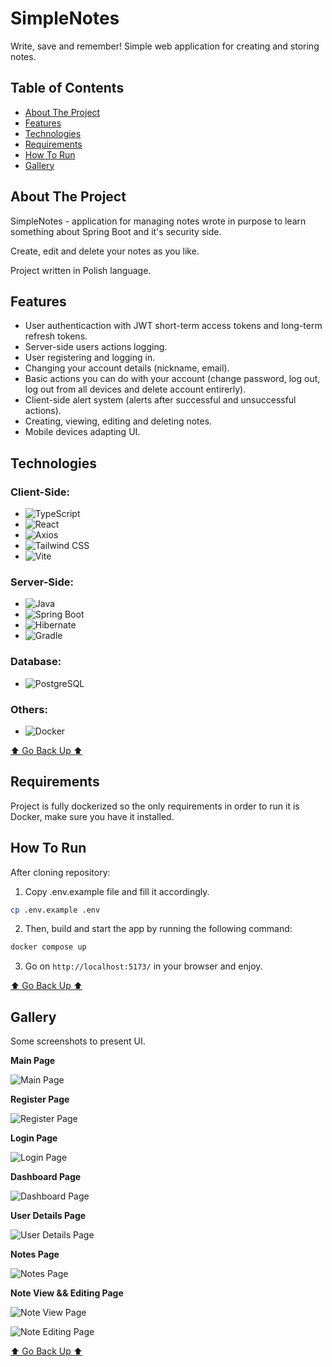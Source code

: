 # SimpleNotes

Write, save and remember! 
Simple web application for creating and storing notes.

## Table of Contents

- [About The Project](#about-the-project)
- [Features](#features)
- [Technologies](#technologies)
- [Requirements](#requirements)
- [How To Run](#how-to-run)
- [Gallery](#gallery)

## About The Project

SimpleNotes - application for managing notes wrote in purpose to learn something about Spring Boot and it's security side. 

Create, edit and delete your notes as you like.

Project written in Polish language.

## Features

- User authenticaction with JWT short-term access tokens and long-term refresh tokens.
- Server-side users actions logging.
- User registering and logging in.
- Changing your account details (nickname, email).
- Basic actions you can do with your account (change password, log out, log out from all devices and delete account entirerly).
- Client-side alert system (alerts after successful and unsuccessful actions).
- Creating, viewing, editing and deleting notes.
- Mobile devices adapting UI.

## Technologies

### Client-Side:
- ![TypeScript](https://img.shields.io/badge/TYPESCRIPT-3178C6?style=for-the-badge&logo=typescript&logoColor=white)
- ![React](https://img.shields.io/badge/REACT-20232A?style=for-the-badge&logo=react&logoColor=61DAFB)
- ![Axios](https://img.shields.io/badge/AXIOS-5A29E4?style=for-the-badge&logo=axios&logoColor=white)
- ![Tailwind CSS](https://img.shields.io/badge/TAILWIND_CSS-06B6D4?style=for-the-badge&logo=tailwindcss&logoColor=white)
- ![Vite](https://img.shields.io/badge/VITE-646CFF?style=for-the-badge&logo=vite&logoColor=white)

### Server-Side:
- ![Java](https://img.shields.io/badge/JAVA-ED8B00?style=for-the-badge&logo=openjdk&logoColor=white)
- ![Spring Boot](https://img.shields.io/badge/SPRING_BOOT-6DB33F?style=for-the-badge&logo=springboot&logoColor=white)
- ![Hibernate](https://img.shields.io/badge/HIBERNATE-59666C?style=for-the-badge&logo=hibernate&logoColor=white)
- ![Gradle](https://img.shields.io/badge/GRADLE-02303A?style=for-the-badge&logo=gradle&logoColor=white)

### Database:
- ![PostgreSQL](https://img.shields.io/badge/POSTGRESQL-4169E1?style=for-the-badge&logo=postgresql&logoColor=white)

### Others:
- ![Docker](https://img.shields.io/badge/DOCKER-2496ED?style=for-the-badge&logo=docker&logoColor=white)

[⬆️ Go Back Up ⬆️](#table-of-contents)

## Requirements

Project is fully dockerized so the only requirements in order to run it is Docker, make sure you have it installed.

## How To Run

After cloning repository:

1. Copy .env.example file and fill it accordingly.
```bash
cp .env.example .env
``` 

2. Then, build and start the app by running the following command:
```bash
docker compose up
```

3. Go on `http://localhost:5173/` in your browser and enjoy.

[⬆️ Go Back Up ⬆️](#table-of-contents)

## Gallery

Some screenshots to present UI.

**Main Page**

![Main Page](https://i.imgur.com/g0pIwW1.jpeg)

**Register Page**

![Register Page](https://i.imgur.com/FQzY3h8.jpeg)


**Login Page**

![Login Page](https://i.imgur.com/asMEYi5.jpeg)

**Dashboard Page**

![Dashboard Page](https://i.imgur.com/sUAnaon.jpeg)

**User Details Page**

![User Details Page](https://i.imgur.com/VrDymbc.jpeg)

**Notes Page**

![Notes Page](https://i.imgur.com/vI9Y7qC.png)

**Note View && Editing Page**

![Note View Page](https://i.imgur.com/MiDvBZG.png)

![Note Editing Page](https://i.imgur.com/Z54Mh8c.png)

[⬆️ Go Back Up ⬆️](#table-of-contents)
